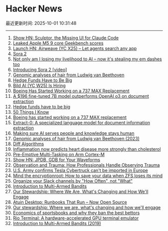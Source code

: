 # Hacker News

最近更新时间: 2025-10-01 10:31:48

--- 
1. [Show HN: Sculptor, the Missing UI for Claude Code](https://imbue.com/sculptor/) 
2. [Leaked Apple M5 9 core Geekbench scores](https://browser.geekbench.com/v6/cpu/14173685) 
3. [Launch HN: Airweave (YC X25) – Let agents search any app](https://github.com/airweave-ai/airweave) 
4. [Sora 2](https://openai.com/index/sora-2/) 
5. [Not only am I losing my livelihood to AI – now it's stealing my em dashes too](https://www.theguardian.com/lifeandstyle/2025/oct/01/artificial-intelligence-em-dashes-ai-stealing-my-livelihood) 
6. [Introducing Sora 2 [video]](https://www.youtube.com/watch?v=gzneGhpXwjU) 
7. [Genomic analyses of hair from Ludwig van Beethoven](https://www.cell.com/current-biology/fulltext/S0960-9822(23)00181-1) 
8. [Hedge Funds Have to Be Big](https://www.bloomberg.com/opinion/newsletters/2025-09-30/hedge-funds-have-to-be-big) 
9. [Bild AI (YC W25) Is Hiring](https://www.ycombinator.com/companies/bild-ai/jobs/m2ilR5L-founding-engineer-applied-ai) 
10. [Boeing Has Started Working on a 737 MAX Replacement](https://www.wsj.com/business/airlines/boeing-has-started-working-on-a-737-max-replacement-40a110df) 
11. [A $196 fine-tuned 7B model outperforms OpenAI o3 on document extraction](https://arxiv.org/abs/2509.22906) 
12. [Hedge funds have to be big](https://www.bloomberg.com/opinion/newsletters/2025-09-30/hedge-funds-have-to-be-big) 
13. [50 Things I Know](https://rebeccadai.substack.com/p/50-things-i-know) 
14. [Boeing has started working on a 737 MAX replacement](https://www.wsj.com/business/airlines/boeing-has-started-working-on-a-737-max-replacement-40a110df) 
15. [Extract-0: A specialized language model for document information extraction](https://arxiv.org/abs/2509.22906) 
16. [Making sure AI serves people and knowledge stays human](https://diff.wikimedia.org/2025/09/30/making-sure-ai-serves-people-and-knowledge-stays-human-wikimedia-foundation-publishes-a-human-rights-impact-assessment-on-the-interaction-of-ai-and-machine-learning-with-wikimedia-projects/) 
17. [Genomic analyses of hair from Ludwig van Beethoven (2023)](https://www.cell.com/current-biology/fulltext/S0960-9822(23)00181-1) 
18. [Diff Algorithms](https://flo.znkr.io/diff/) 
19. [Inflammation now predicts heart disease more strongly than cholesterol](https://www.empirical.health/blog/inflammation-and-heart-health/) 
20. [Pre-Emptive Multi-Tasking on Arm Cortex-M](https://thejpster.org.uk/blog/blog-2025-09-28/) 
21. [Show HN: JPDB, GDB for Your Waveforms](https://github.com/1024bees/dang) 
22. [Observation and Trauma: How Professionals Handle Observing Trauma](https://trainedobserver.substack.com/p/observation-and-trauma) 
23. [U.S. Army confirms Tesla Cybertruck can't be imported in Europe](https://electrek.co/2025/09/30/u-s-army-confirms-tesla-cybertruck-cant-be-imported-in-europe/) 
24. [Mind the encryptionroot: How to save your data when ZFS loses its mind](https://sambowman.tech/blog/posts/mind-the-encryptionroot-how-to-save-your-data-when-zfs-loses-its-mind/) 
25. [Organize your Slack channels by "How Often", not "What"](https://aggressivelyparaphrasing.me/2025/09/30/organize-your-slack-channels-by-how-often-not-what/) 
26. [Introduction to Multi-Armed Bandits](https://arxiv.org/abs/1904.07272) 
27. [Our Stewardship: Where We Are, What's Changing and How We'll Engage](https://rubycentral.org/news/our-stewardship-where-we-are-whats-changing-and-how-well-engage/) 
28. [Atuin Desktop: Runbooks That Run – Now Open Source](https://blog.atuin.sh/atuin-desktop-open-source/) 
29. [Our stewardship: Where we are, what's changing and how we'll engage](https://rubycentral.org/news/our-stewardship-where-we-are-whats-changing-and-how-well-engage/) 
30. [Economics of sportsbooks and why they ban the best bettors](https://www.dopaminemarkets.com/p/the-business-of-sports-betting-is) 
31. [Rio Terminal: A hardware-accelerated GPU terminal emulator](https://rioterm.com/) 
32. [Introduction to Multi-Armed Bandits (2019)](https://arxiv.org/abs/1904.07272) 
